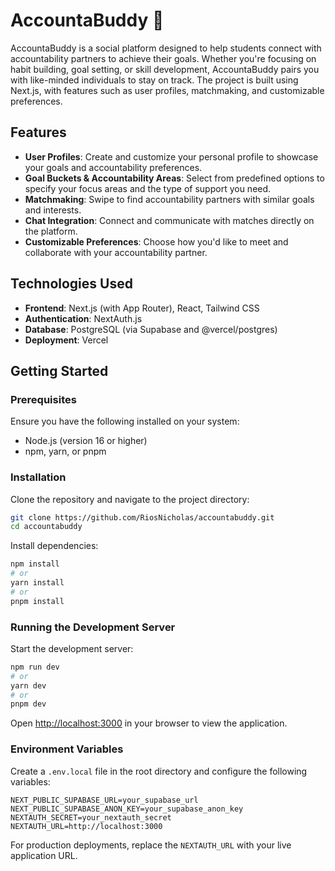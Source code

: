 # AccountaBuddy 👥

AccountaBuddy is a social platform designed to help students connect with accountability partners to achieve their goals. Whether you're focusing on habit building, goal setting, or skill development, AccountaBuddy pairs you with like-minded individuals to stay on track. The project is built using Next.js, with features such as user profiles, matchmaking, and customizable preferences.

## Features

- **User Profiles**: Create and customize your personal profile to showcase your goals and accountability preferences.
- **Goal Buckets & Accountability Areas**: Select from predefined options to specify your focus areas and the type of support you need.
- **Matchmaking**: Swipe to find accountability partners with similar goals and interests.
- **Chat Integration**: Connect and communicate with matches directly on the platform.
- **Customizable Preferences**: Choose how you'd like to meet and collaborate with your accountability partner.

## Technologies Used

- **Frontend**: Next.js (with App Router), React, Tailwind CSS
- **Authentication**: NextAuth.js
- **Database**: PostgreSQL (via Supabase and @vercel/postgres)
- **Deployment**: Vercel

## Getting Started

### Prerequisites

Ensure you have the following installed on your system:
- Node.js (version 16 or higher)
- npm, yarn, or pnpm

### Installation

Clone the repository and navigate to the project directory:

```bash
git clone https://github.com/RiosNicholas/accountabuddy.git
cd accountabuddy
```

Install dependencies:

```bash
npm install
# or
yarn install
# or
pnpm install
```

### Running the Development Server

Start the development server:

```bash
npm run dev
# or
yarn dev
# or
pnpm dev
```

Open [http://localhost:3000](http://localhost:3000) in your browser to view the application.

### Environment Variables

Create a `.env.local` file in the root directory and configure the following variables:

```env
NEXT_PUBLIC_SUPABASE_URL=your_supabase_url
NEXT_PUBLIC_SUPABASE_ANON_KEY=your_supabase_anon_key
NEXTAUTH_SECRET=your_nextauth_secret
NEXTAUTH_URL=http://localhost:3000
```

For production deployments, replace the `NEXTAUTH_URL` with your live application URL.
